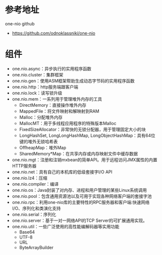 # 参考地址
one-nio github
- https://github.com/odnoklassniki/one-nio

# 组件
- one.nio.async：异步执行的实用程序函数
- one.nio.cluster：集群框架
- one.nio.gen：使用ASM框架帮助生成动态字节码的实用程序函数
- one.nio.http：http服务端跟客户端
- one.nio.lock：读写锁升级
- one.nio.mem：一系列用于管理堆外内存的工具
    - DirectMemory：直接操作堆外内存
    - MappedFile：将文件映射和解映射到RAM
    - Malloc：分配堆外内存
    - MallocMT：用于多线程应用程序的特殊版本Malloc
    - FixedSizeAllocator：非常快的无锁分配器，用于管理固定大小的块
    - LongHashSet, LongLongHashMap, LongObjectHashMap：具有64位键的堆外无锁哈希表
    - OffheapMap：堆外Map
    - SharedMemory*Map：在共享内存或内存映射文件中缓存数据
- one.nio.mgt：注册和注销mxbean的简单API。用于远程访问JMX属性的内置HTTP服务器
- one.nio.net：具有自己的本机库的低级套接字I/O API
- one.nio.lz4：压缩
- one.nio.compiler：编译
- one.nio.os：Java封装了对内存、进程和用户管理的某些Linux系统调用
- one.nio.pool：包含通用资源池以及可用于实现各种网络客户端的套接字池
- one.nio.rpc：利用one-nio库的主要特性的RPC服务器和客户端:快速网络I/O、序列化和类演化支持
- one.nio.serial：序列化
- one.nio.server：基于一对一网络API的TCP Server的可扩展通用实现。
- one.nio.util：一些广泛使用的高性能编解码器等实用功能
    - Base64
    - UTF-8
    - URL
    - ByteArrayBuilder
